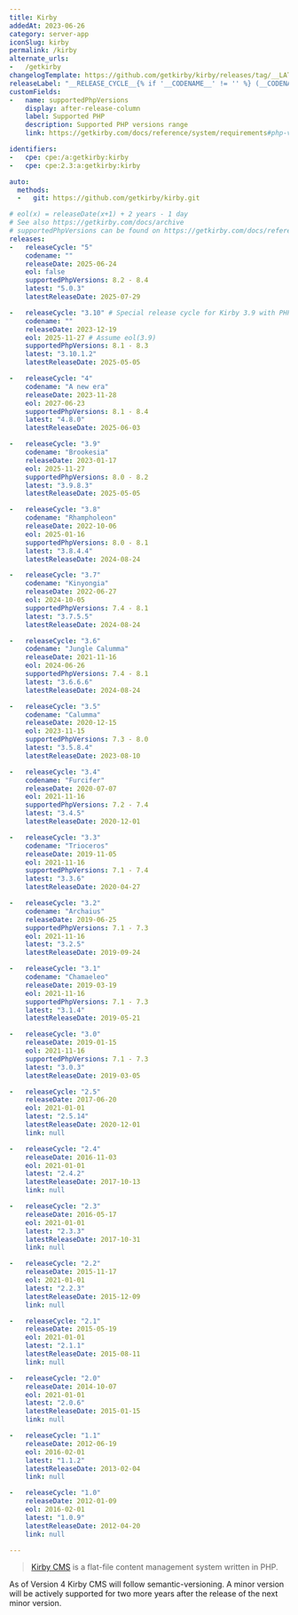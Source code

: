 ```yaml
---
title: Kirby
addedAt: 2023-06-26
category: server-app
iconSlug: kirby
permalink: /kirby
alternate_urls:
-   /getkirby
changelogTemplate: https://github.com/getkirby/kirby/releases/tag/__LATEST__
releaseLabel: "__RELEASE_CYCLE__{% if '__CODENAME__' != '' %} (__CODENAME__){% endif %}"
customFields:
-   name: supportedPhpVersions
    display: after-release-column
    label: Supported PHP
    description: Supported PHP versions range
    link: https://getkirby.com/docs/reference/system/requirements#php-version-support-history

identifiers:
-   cpe: cpe:/a:getkirby:kirby
-   cpe: cpe:2.3:a:getkirby:kirby

auto:
  methods:
  -   git: https://github.com/getkirby/kirby.git

# eol(x) = releaseDate(x+1) + 2 years - 1 day
# See also https://getkirby.com/docs/archive
# supportedPhpVersions can be found on https://getkirby.com/docs/reference/system/requirements#php-version-support-history.
releases:
-   releaseCycle: "5"
    codename: ""
    releaseDate: 2025-06-24
    eol: false
    supportedPhpVersions: 8.2 - 8.4
    latest: "5.0.3"
    latestReleaseDate: 2025-07-29

-   releaseCycle: "3.10" # Special release cycle for Kirby 3.9 with PHP 8.3
    codename: ""
    releaseDate: 2023-12-19
    eol: 2025-11-27 # Assume eol(3.9)
    supportedPhpVersions: 8.1 - 8.3
    latest: "3.10.1.2"
    latestReleaseDate: 2025-05-05

-   releaseCycle: "4"
    codename: "A new era"
    releaseDate: 2023-11-28
    eol: 2027-06-23
    supportedPhpVersions: 8.1 - 8.4
    latest: "4.8.0"
    latestReleaseDate: 2025-06-03

-   releaseCycle: "3.9"
    codename: "Brookesia"
    releaseDate: 2023-01-17
    eol: 2025-11-27
    supportedPhpVersions: 8.0 - 8.2
    latest: "3.9.8.3"
    latestReleaseDate: 2025-05-05

-   releaseCycle: "3.8"
    codename: "Rhampholeon"
    releaseDate: 2022-10-06
    eol: 2025-01-16
    supportedPhpVersions: 8.0 - 8.1
    latest: "3.8.4.4"
    latestReleaseDate: 2024-08-24

-   releaseCycle: "3.7"
    codename: "Kinyongia"
    releaseDate: 2022-06-27
    eol: 2024-10-05
    supportedPhpVersions: 7.4 - 8.1
    latest: "3.7.5.5"
    latestReleaseDate: 2024-08-24

-   releaseCycle: "3.6"
    codename: "Jungle Calumma"
    releaseDate: 2021-11-16
    eol: 2024-06-26
    supportedPhpVersions: 7.4 - 8.1
    latest: "3.6.6.6"
    latestReleaseDate: 2024-08-24

-   releaseCycle: "3.5"
    codename: "Calumma"
    releaseDate: 2020-12-15
    eol: 2023-11-15
    supportedPhpVersions: 7.3 - 8.0
    latest: "3.5.8.4"
    latestReleaseDate: 2023-08-10

-   releaseCycle: "3.4"
    codename: "Furcifer"
    releaseDate: 2020-07-07
    eol: 2021-11-16
    supportedPhpVersions: 7.2 - 7.4
    latest: "3.4.5"
    latestReleaseDate: 2020-12-01

-   releaseCycle: "3.3"
    codename: "Trioceros"
    releaseDate: 2019-11-05
    eol: 2021-11-16
    supportedPhpVersions: 7.1 - 7.4
    latest: "3.3.6"
    latestReleaseDate: 2020-04-27

-   releaseCycle: "3.2"
    codename: "Archaius"
    releaseDate: 2019-06-25
    supportedPhpVersions: 7.1 - 7.3
    eol: 2021-11-16
    latest: "3.2.5"
    latestReleaseDate: 2019-09-24

-   releaseCycle: "3.1"
    codename: "Chamaeleo"
    releaseDate: 2019-03-19
    eol: 2021-11-16
    supportedPhpVersions: 7.1 - 7.3
    latest: "3.1.4"
    latestReleaseDate: 2019-05-21

-   releaseCycle: "3.0"
    releaseDate: 2019-01-15
    eol: 2021-11-16
    supportedPhpVersions: 7.1 - 7.3
    latest: "3.0.3"
    latestReleaseDate: 2019-03-05

-   releaseCycle: "2.5"
    releaseDate: 2017-06-20
    eol: 2021-01-01
    latest: "2.5.14"
    latestReleaseDate: 2020-12-01
    link: null

-   releaseCycle: "2.4"
    releaseDate: 2016-11-03
    eol: 2021-01-01
    latest: "2.4.2"
    latestReleaseDate: 2017-10-13
    link: null

-   releaseCycle: "2.3"
    releaseDate: 2016-05-17
    eol: 2021-01-01
    latest: "2.3.3"
    latestReleaseDate: 2017-10-31
    link: null

-   releaseCycle: "2.2"
    releaseDate: 2015-11-17
    eol: 2021-01-01
    latest: "2.2.3"
    latestReleaseDate: 2015-12-09
    link: null

-   releaseCycle: "2.1"
    releaseDate: 2015-05-19
    eol: 2021-01-01
    latest: "2.1.1"
    latestReleaseDate: 2015-08-11
    link: null

-   releaseCycle: "2.0"
    releaseDate: 2014-10-07
    eol: 2021-01-01
    latest: "2.0.6"
    latestReleaseDate: 2015-01-15
    link: null

-   releaseCycle: "1.1"
    releaseDate: 2012-06-19
    eol: 2016-02-01
    latest: "1.1.2"
    latestReleaseDate: 2013-02-04
    link: null

-   releaseCycle: "1.0"
    releaseDate: 2012-01-09
    eol: 2016-02-01
    latest: "1.0.9"
    latestReleaseDate: 2012-04-20
    link: null

---
```


> [Kirby CMS](https://getkirby.com) is a flat-file content management system written in PHP.

As of Version 4 Kirby CMS will follow semantic-versioning. A minor version will be actively
supported for two more years after the release of the next minor version.
